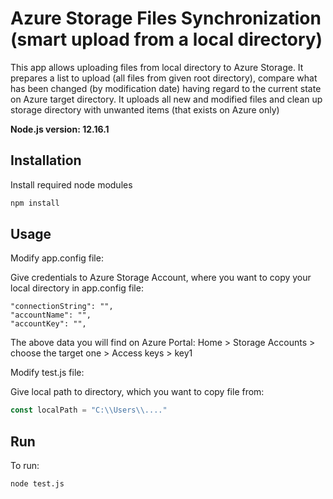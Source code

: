 # Azure Storage Files Synchronization (smart upload from a local directory)

This app allows uploading files from local directory to Azure Storage. It prepares a list to upload (all files from given root directory), compare what has been changed (by modification date) having regard to the current state on Azure target directory. It uploads all new and modified files and clean up storage directory with unwanted items (that exists on Azure only)

**Node.js version: 12.16.1**

## Installation

Install required node modules

```bash
npm install
```

## Usage

Modify app.config file:

Give credentials to Azure Storage Account, where you want to copy your local directory in app.config file:

```
"connectionString": "",
"accountName": "",
"accountKey": "",
```

The above data you will find on Azure Portal:
Home > Storage Accounts > choose the target one > Access keys > key1

Modify test.js file:

Give local path to directory, which you want to copy file from:

```javascript
const localPath = "C:\\Users\\...."
```

## Run

To run:

```bash
node test.js
```

